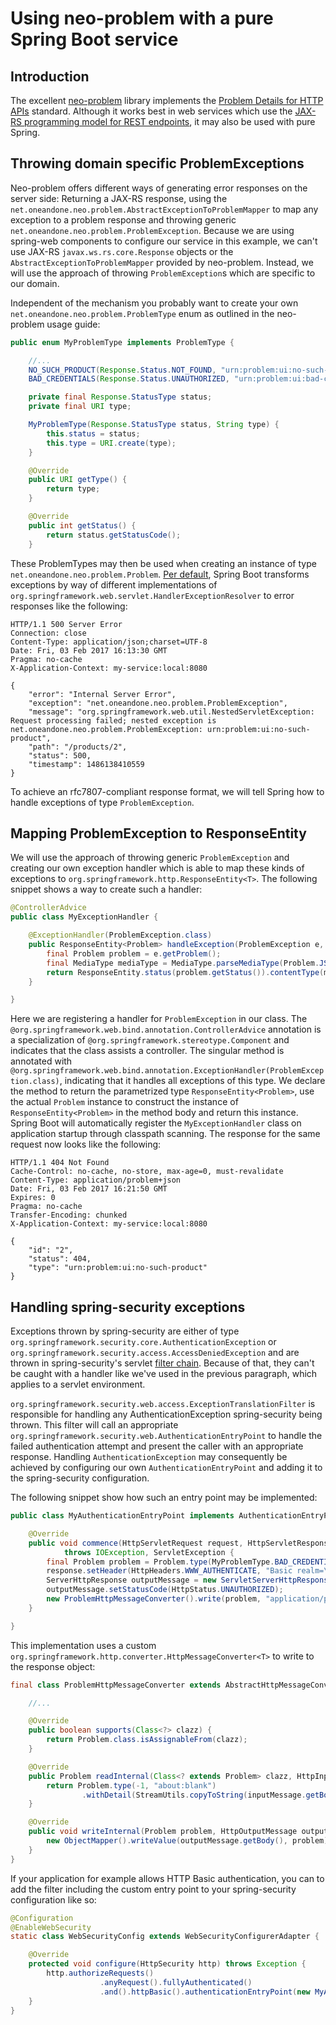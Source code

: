 # Using neo-problem with a pure Spring Boot service

## Introduction

The excellent [neo-problem][1] library implements the [Problem Details for HTTP APIs][2] standard. Although it works best in web services which use the [JAX-RS programming model for REST endpoints][3], it may also be used with pure Spring.

## Throwing domain specific ProblemExceptions

Neo-problem offers different ways of generating error responses on the server side: Returning a JAX-RS response, using the `net.oneandone.neo.problem.AbstractExceptionToProblemMapper` to map any exception to a problem response and throwing generic `net.oneandone.neo.problem.ProblemException`.
Because we are using spring-web components to configure our service in this example, we can't use JAX-RS `javax.ws.rs.core.Response` objects or the `AbstractExceptionToProblemMapper` provided by neo-problem. Instead, we will use the approach of throwing `ProblemException`s which are specific to our domain.

Independent of the mechanism you probably want to create your own `net.oneandone.neo.problem.ProblemType` enum as outlined in the neo-problem usage guide:

```java
public enum MyProblemType implements ProblemType {

    //...
    NO_SUCH_PRODUCT(Response.Status.NOT_FOUND, "urn:problem:ui:no-such-product"),
    BAD_CREDENTIALS(Response.Status.UNAUTHORIZED, "urn:problem:ui:bad-credentials");

    private final Response.StatusType status;
    private final URI type;

    MyProblemType(Response.StatusType status, String type) {
        this.status = status;
        this.type = URI.create(type);
    }

    @Override
    public URI getType() {
        return type;
    }

    @Override
    public int getStatus() {
        return status.getStatusCode();
    }
```

These ProblemTypes may then be used when creating an instance of type `net.oneandone.neo.problem.Problem`. [Per default][4], Spring Boot transforms exceptions by way of different implementations of `org.springframework.web.servlet.HandlerExceptionResolver` to error responses like the following:

```
HTTP/1.1 500 Server Error
Connection: close
Content-Type: application/json;charset=UTF-8
Date: Fri, 03 Feb 2017 16:13:30 GMT
Pragma: no-cache
X-Application-Context: my-service:local:8080

{
    "error": "Internal Server Error",
    "exception": "net.oneandone.neo.problem.ProblemException",
    "message": "org.springframework.web.util.NestedServletException: Request processing failed; nested exception is net.oneandone.neo.problem.ProblemException: urn:problem:ui:no-such-product",
    "path": "/products/2",
    "status": 500,
    "timestamp": 1486138410559
}
```

To achieve an rfc7807-compliant response format, we will tell Spring how to handle exceptions of type `ProblemException`.

## Mapping ProblemException to ResponseEntity

We will use the approach of throwing generic `ProblemException` and creating our own exception handler which is able to map these kinds of exceptions to `org.springframework.http.ResponseEntity<T>`. The following snippet shows a way to create such a handler:

```java
@ControllerAdvice
public class MyExceptionHandler {

    @ExceptionHandler(ProblemException.class)
    public ResponseEntity<Problem> handleException(ProblemException e, HttpServletRequest req) {
        final Problem problem = e.getProblem();
        final MediaType mediaType = MediaType.parseMediaType(Problem.JSON_PROBLEM_TYPE.toString());
        return ResponseEntity.status(problem.getStatus()).contentType(mediaType).body(problem);
    }

}
```

Here we are registering a handler for `ProblemException` in our class. The `@org.springframework.web.bind.annotation.ControllerAdvice` annotation is a specialization of `@org.springframework.stereotype.Component` and indicates that the class assists a controller. The singular method is annotated with `@org.springframework.web.bind.annotation.ExceptionHandler(ProblemException.class)`, indicating that it handles all exceptions of this type. We declare the method to return the parametrized type `ResponseEntity<Problem>`, use the actual `Problem` instance to construct the instance of `ResponseEntity<Problem>` in the method body and return this instance. Spring Boot will automatically register the `MyExceptionHandler` class on application startup through classpath scanning. The response for the same request now looks like the following:

```
HTTP/1.1 404 Not Found
Cache-Control: no-cache, no-store, max-age=0, must-revalidate
Content-Type: application/problem+json
Date: Fri, 03 Feb 2017 16:21:50 GMT
Expires: 0
Pragma: no-cache
Transfer-Encoding: chunked
X-Application-Context: my-service:local:8080

{
    "id": "2",
    "status": 404,
    "type": "urn:problem:ui:no-such-product"
}
```

## Handling spring-security exceptions

Exceptions thrown by spring-security are either of type `org.springframework.security.core.AuthenticationException` or `org.springframework.security.access.AccessDeniedException` and are thrown in spring-security's servlet [filter chain][5]. Because of that, they can't be caught with a handler like we've used in the previous paragraph, which applies to a servlet environment.

`org.springframework.security.web.access.ExceptionTranslationFilter` is responsible for handling any AuthenticationException spring-security being thrown. This filter will call an appropriate `org.springframework.security.web.AuthenticationEntryPoint` to handle the failed authentication attempt and present the caller with an appropriate response. Handling `AuthenticationException` may consequently be achieved by configuring our own `AuthenticationEntryPoint` and adding it to the spring-security configuration.

The following snippet show how such an entry point may be implemented:

```java
public class MyAuthenticationEntryPoint implements AuthenticationEntryPoint {

    @Override
    public void commence(HttpServletRequest request, HttpServletResponse response, AuthenticationException exception)
            throws IOException, ServletException {
        final Problem problem = Problem.type(MyProblemType.BAD_CREDENTIALS).withDetail(exception.getMessage()).build();
        response.setHeader(HttpHeaders.WWW_AUTHENTICATE, "Basic realm=\"Realm\"");
        ServerHttpResponse outputMessage = new ServletServerHttpResponse(response);
        outputMessage.setStatusCode(HttpStatus.UNAUTHORIZED);
        new ProblemHttpMessageConverter().write(problem, "application/problem+json", outputMessage);
    }

}
```

This implementation uses a custom `org.springframework.http.converter.HttpMessageConverter<T>` to write to the response object:

```java
final class ProblemHttpMessageConverter extends AbstractHttpMessageConverter<Problem> {

    //...

    @Override
    public boolean supports(Class<?> clazz) {
        return Problem.class.isAssignableFrom(clazz);
    }

    @Override
    public Problem readInternal(Class<? extends Problem> clazz, HttpInputMessage inputMessage) throws IOException {
        return Problem.type(-1, "about:blank")
                .withDetail(StreamUtils.copyToString(inputMessage.getBody(), getDefaultCharset())).build();
    }

    @Override
    public void writeInternal(Problem problem, HttpOutputMessage outputMessage) throws IOException {
        new ObjectMapper().writeValue(outputMessage.getBody(), problem);
    }
}
```

If your application for example allows HTTP Basic authentication, you can to add the filter including the custom entry point to your spring-security configuration like so:

```java
@Configuration
@EnableWebSecurity
static class WebSecurityConfig extends WebSecurityConfigurerAdapter {

    @Override
    protected void configure(HttpSecurity http) throws Exception {
        http.authorizeRequests()
                    .anyRequest().fullyAuthenticated()
                    .and().httpBasic().authenticationEntryPoint(new MyAuthenticationEntryPoint());
    }
}
```

[1]: https://github.com/1and1/neo "neo-problem"
[2]: https://www.rfc-editor.org/rfc/rfc7807.txt "rfc7807"
[3]: http://docs.spring.io/spring-boot/docs/current/reference/html/boot-features-developing-web-applications.html#boot-features-jersey "JAX-RS and Jersey"
[4]: http://docs.spring.io/spring-boot/docs/current/reference/htmlsingle/#boot-features-error-handling "Spring Boot error handling"
[5]: http://docs.spring.io/spring-security/site/docs/current/reference/htmlsingle/#security-filter-chain "security-filter-chain"
